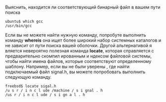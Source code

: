 Выяснить, находится ли соответствующий бинарный файл в вашем пути поиска
```
ubuntu$ which gcc
/usr/Ьin/gcc
```
Если вы не можете найти нужную команду, попробуте выполнить команду **whereis**
она ищет более широкий набор системных каталогов и не зависит от пути поиска вашей
оболочки.
Другой альтернативой я вляется невероятно полезная команда **locate**, которая
справляется с предварительно скомпил ированным и ндексом файловой системы, чтобы
найти имена файлов, которые соответствуют определенному шаблону.
Например, если вы не были уверены , где найти подключаемый файл signal.h, вы можете попробовать выполнить следующую команду.
```
freebsd$ locate sigal.h
/u s r / i n c l ude /machine / s i gnal . h
/us r / i n c l ude / s i gn a l . h
```
